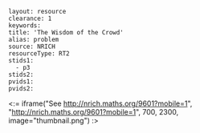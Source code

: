 ````
layout: resource
clearance: 1
keywords:
title: 'The Wisdom of the Crowd'
alias: problem
source: NRICH
resourceType: RT2
stids1: 
  - p3
stids2:
pvids1:
pvids2:

````

<:= iframe("See http://nrich.maths.org/9601?mobile=1", "http://nrich.maths.org/9601?mobile=1", 700, 2300, image="thumbnail.png") :>

